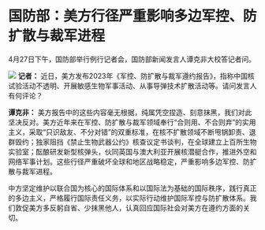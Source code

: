 # 国防部：美方行径严重影响多边军控、防扩散与裁军进程

4月27日下午，国防部举行例行记者会，国防部新闻发言人谭克非大校答记者问。

![](https://inews.gtimg.com/om_bt/O-omFBG8XpfcSbfPXypLthSiqSWZWSzUDt8Ks0QYtYy2gAA/1000)
**记者：**
近日，美方发布2023年《军控、防扩散与裁军遵约报告》，指称中国核试验活动不透明、开展敏感生物军事活动、从事导弹技术扩散活动等。请问发言人有何评论？

**谭克非：**
美方报告中的这些内容毫无根据，纯属凭空捏造、刻意抹黑，我们对此坚决反对。美方近年来在军控、防扩散与裁军领域奉行“合则用、不合则弃”的实用主义，采取“只识敌友、不分对错”的双重标准，在核不扩散领域不断甩锅卸责、退群毁约；独家阻挡《禁止生物武器公约》核查议定书谈判，在全球建立上百所生物实验室；酝酿研发新型核弹头，伙同英国与澳大利亚开展核潜艇合作，推进外空和网络军事计划。这些行径严重破坏全球和地区战略稳定，严重影响多边军控、防扩散与裁军进程。

中方坚定维护以联合国为核心的国际体系和以国际法为基础的国际秩序，践行真正的多边主义，严格履行国际责任义务，以实际行动维护国际军控与防扩散体系。我们敦促美方多反躬自省、少抹黑他人，认真回应国际社会对美方在遵约方面的关切。

